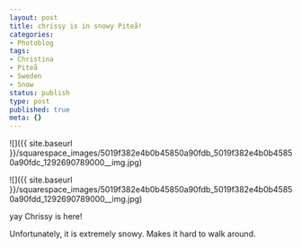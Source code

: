 ```yaml
---
layout: post
title: chrissy is in snowy Piteå!
categories:
- Photoblog
tags:
- Christina
- Piteå
- Sweden
- Snow
status: publish
type: post
published: true
meta: {}
---
```


![]({{ site.baseurl }}/squarespace_images/5019f382e4b0b45850a90fdb_5019f382e4b0b45850a90fdc_1292690789000__img.jpg)

![]({{ site.baseurl }}/squarespace_images/5019f382e4b0b45850a90fdb_5019f382e4b0b45850a90fdd_1292690789000__img.jpg)

yay Chrissy is here! 

Unfortunately, it is extremely snowy. Makes it hard to walk around.
